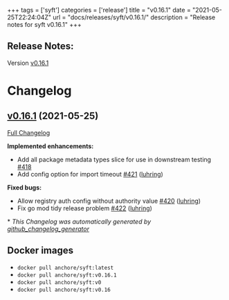 +++
tags = ['syft']
categories = ['release']
title = "v0.16.1"
date = "2021-05-25T22:24:04Z"
url = "docs/releases/syft/v0.16.1/"
description = "Release notes for syft v0.16.1"
+++

## Release Notes:
Version [v0.16.1](https://github.com/anchore/syft/releases/tag/v0.16.1)

# Changelog

## [v0.16.1](https://github.com/anchore/syft/tree/v0.16.1) (2021-05-25)

[Full Changelog](https://github.com/anchore/syft/compare/v0.16.0...v0.16.1)

**Implemented enhancements:**

- Add all package metadata types slice for use in downstream testing [\#418](https://github.com/anchore/syft/pull/418)
- Add config option for import timeout [\#421](https://github.com/anchore/syft/pull/421) ([luhring](https://github.com/luhring))

**Fixed bugs:**

- Allow registry auth config without authority value [\#420](https://github.com/anchore/syft/pull/420) ([luhring](https://github.com/luhring))
- Fix go mod tidy release problem [\#422](https://github.com/anchore/syft/pull/422) ([luhring](https://github.com/luhring))



\* *This Changelog was automatically generated by [github_changelog_generator](https://github.com/github-changelog-generator/github-changelog-generator)*


## Docker images

- `docker pull anchore/syft:latest`
- `docker pull anchore/syft:v0.16.1`
- `docker pull anchore/syft:v0`
- `docker pull anchore/syft:v0.16`
